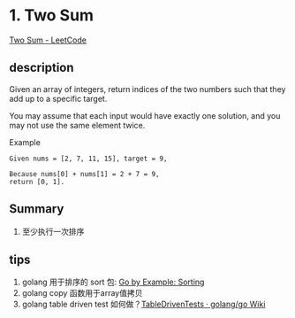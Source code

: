 # 1. Two Sum

[Two Sum - LeetCode](https://leetcode.com/problems/two-sum/description/)

## description

Given an array of integers, return indices of the two numbers such that they add up to a specific target.

You may assume that each input would have exactly one solution, and you may not use the same element twice.

Example

```
Given nums = [2, 7, 11, 15], target = 9,

Because nums[0] + nums[1] = 2 + 7 = 9,
return [0, 1].
```

## Summary

1. 至少执行一次排序


## tips

1. golang 用于排序的 sort 包: [Go by Example: Sorting](https://gobyexample.com/sorting)
2. golang copy 函数用于array值拷贝 
3. golang table driven test 如何做？[TableDrivenTests · golang/go Wiki](https://github.com/golang/go/wiki/TableDrivenTests)
